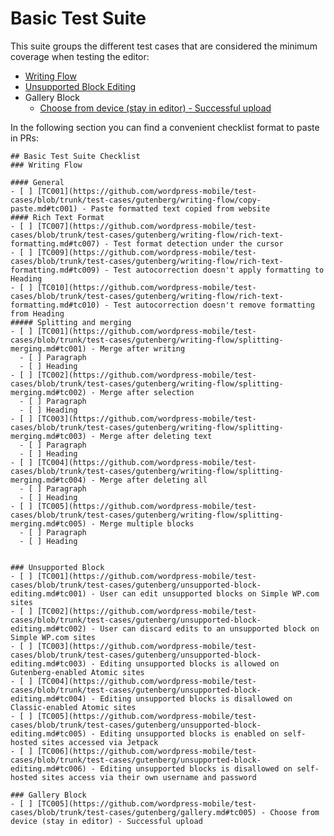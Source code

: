 # Basic Test Suite

This suite groups the different test cases that are considered the minimum coverage when testing the editor:

- [Writing Flow](https://github.com/wordpress-mobile/test-cases/tree/trunk/test-cases/gutenberg/writing-flow)
- [Unsupported Block Editing](https://github.com/wordpress-mobile/test-cases/blob/trunk/test-cases/gutenberg/unsupported-block-editing.md)
- Gallery Block
    - [Choose from device (stay in editor) - Successful upload](https://github.com/wordpress-mobile/test-cases/blob/trunk/test-cases/gutenberg/gallery.md#tc005)

In the following section you can find a convenient checklist format to paste in PRs:

```
## Basic Test Suite Checklist
### Writing Flow

#### General
- [ ] [TC001](https://github.com/wordpress-mobile/test-cases/blob/trunk/test-cases/gutenberg/writing-flow/copy-paste.md#tc001) - Paste formatted text copied from website
#### Rich Text Format
- [ ] [TC007](https://github.com/wordpress-mobile/test-cases/blob/trunk/test-cases/gutenberg/writing-flow/rich-text-formatting.md#tc007) - Test format detection under the cursor
- [ ] [TC009](https://github.com/wordpress-mobile/test-cases/blob/trunk/test-cases/gutenberg/writing-flow/rich-text-formatting.md#tc009) - Test autocorrection doesn't apply formatting to Heading
- [ ] [TC010](https://github.com/wordpress-mobile/test-cases/blob/trunk/test-cases/gutenberg/writing-flow/rich-text-formatting.md#tc010) - Test autocorrection doesn't remove formatting from Heading
##### Splitting and merging
- [ ] [TC001](https://github.com/wordpress-mobile/test-cases/blob/trunk/test-cases/gutenberg/writing-flow/splitting-merging.md#tc001) - Merge after writing
  - [ ] Paragraph
  - [ ] Heading
- [ ] [TC002](https://github.com/wordpress-mobile/test-cases/blob/trunk/test-cases/gutenberg/writing-flow/splitting-merging.md#tc002) - Merge after selection
  - [ ] Paragraph
  - [ ] Heading
- [ ] [TC003](https://github.com/wordpress-mobile/test-cases/blob/trunk/test-cases/gutenberg/writing-flow/splitting-merging.md#tc003) - Merge after deleting text
  - [ ] Paragraph
  - [ ] Heading
- [ ] [TC004](https://github.com/wordpress-mobile/test-cases/blob/trunk/test-cases/gutenberg/writing-flow/splitting-merging.md#tc004) - Merge after deleting all
  - [ ] Paragraph
  - [ ] Heading
- [ ] [TC005](https://github.com/wordpress-mobile/test-cases/blob/trunk/test-cases/gutenberg/writing-flow/splitting-merging.md#tc005) - Merge multiple blocks
  - [ ] Paragraph
  - [ ] Heading


### Unsupported Block
- [ ] [TC001](https://github.com/wordpress-mobile/test-cases/blob/trunk/test-cases/gutenberg/unsupported-block-editing.md#tc001) - User can edit unsupported blocks on Simple WP.com sites
- [ ] [TC002](https://github.com/wordpress-mobile/test-cases/blob/trunk/test-cases/gutenberg/unsupported-block-editing.md#tc002) - User can discard edits to an unsupported block on Simple WP.com sites
- [ ] [TC003](https://github.com/wordpress-mobile/test-cases/blob/trunk/test-cases/gutenberg/unsupported-block-editing.md#tc003) - Editing unsupported blocks is allowed on Gutenberg-enabled Atomic sites
- [ ] [TC004](https://github.com/wordpress-mobile/test-cases/blob/trunk/test-cases/gutenberg/unsupported-block-editing.md#tc004) - Editing unsupported blocks is disallowed on Classic-enabled Atomic sites
- [ ] [TC005](https://github.com/wordpress-mobile/test-cases/blob/trunk/test-cases/gutenberg/unsupported-block-editing.md#tc005) - Editing unsupported blocks is enabled on self-hosted sites accessed via Jetpack
- [ ] [TC006](https://github.com/wordpress-mobile/test-cases/blob/trunk/test-cases/gutenberg/unsupported-block-editing.md#tc006) - Editing unsupported blocks is disallowed on self-hosted sites access via their own username and password

### Gallery Block
- [ ] [TC005](https://github.com/wordpress-mobile/test-cases/blob/trunk/test-cases/gutenberg/gallery.md#tc005) - Choose from device (stay in editor) - Successful upload
```